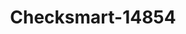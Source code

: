 ---
f_zip-code: 44070
f_state-code: OH
title: Checksmart-14854
f_phone: 440-734-2749
f_city-only: North Olmsted
f_address: 4579 Great Northern Blvd North Olmsted
f_location-unique-id: '14854'
slug: checksmart-14854
updated-on: '2024-05-30T13:46:58.046Z'
created-on: '2024-05-30T13:36:59.803Z'
published-on: '2024-05-30T13:54:32.469Z'
f_city-state: cms/city/north-olmsted-oh.md
f_company: cms/company/checksmart.md
f_state: cms/state/ohio.md
layout: '[payday-loan].html'
tags: payday-loan
---